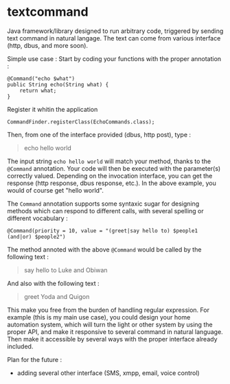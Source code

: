 
# textcommand
Java framework/library designed to run arbitrary code, triggered by sending text command in natural langage. The text can come from various interface (http, dbus, and more soon).

Simple use case :
Start by coding your functions with the proper annotation :

~~~~
@Command("echo $what")
public String echo(String what) {
    return what;
}
~~~~
Register it whitin the application

~~~~
CommandFinder.registerClass(EchoCommands.class);
~~~~

Then, from one of the interface provided (dbus, http post),  type :

> echo hello world

The input string `echo hello world` will match your method, thanks to the `@Command` annotation.
Your code will then be executed with the parameter(s) correctly valued. Depending on the invocation interface, you can get the response (http response, dbus response, etc.). In the above example, you would of course get "hello world".

The `Command` annotation supports some syntaxic sugar for designing methods which can respond to different calls, with several spelling or different vocabulary :

~~~~
@Command(priority = 10, value = "(greet|say hello to) $people1 (and|or) $people2")
~~~~

The method annoted with the above `@Command` would be called by the following text :

> say hello to Luke and Obiwan

And also with the following text :

> greet Yoda and Quigon

This make you free from the burden of handling regular expression.
For example (this is my main use case), you could design your home automation system, which will turn the light or other system by using the proper API, and make it responsive to several command in natural language. Then make it accessible by several ways with the proper interface already included.

Plan for the future :
- adding several other interface (SMS, xmpp, email, voice control)

